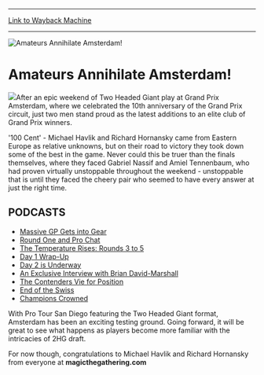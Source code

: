 
---
[Link to Wayback Machine](https://web.archive.org/web/20160303195921/http://magic.wizards.com/en/events/coverage/amateurs-annihilate-amsterdam)

[_metadata_:description]:- "After an epic weekend of Two Headed Giant play at Grand Prix Amsterdam, where we celebrated the 10th anniversary of the Grand Prix circuit, just two men stand proud as the latest additions to an elite club of Grand Prix winners."
[_metadata_:generator]:- "Drupal 7 (http://drupal.org)"
[_metadata_:node]:- "533042"
[_metadata_:source]:- "div-block-system-main"
[_metadata_:title]:- "Amateurs Annihilate Amsterdam!"
[_metadata_:wayback_capture_timestamp]:- "2016-03-03 19:59:21"
[_metadata_:wayback_raw_url]:- "https://web.archive.org/web/20160303195921id_/http://magic.wizards.com/en/events/coverage/amateurs-annihilate-amsterdam"
[_metadata_:wayback_url]:- "http://magic.wizards.com/en/events/coverage/amateurs-annihilate-amsterdam"
---







![Amateurs Annihilate Amsterdam!](https://media.magic.wizards.com/images/banner/large_1_4.jpg)





Amateurs Annihilate Amsterdam!
==============================











![](https://media.magic.wizards.com/image_legacy_migration/sideboard/images/gpams07/fin.jpg)After an epic weekend of Two Headed Giant play at Grand Prix Amsterdam, where we celebrated the 10th anniversary of the Grand Prix circuit, just two men stand proud as the latest additions to an elite club of Grand Prix winners.


'100 Cent' - Michael Havlik and Richard Hornansky came from Eastern Europe as relative unknowns, but on their road to victory they took down some of the best in the game. Never could this be truer than the finals themselves, where they faced Gabriel Nassif and Amiel Tennenbaum, who had proven virtually unstoppable throughout the weekend - unstoppable that is until they faced the cheery pair who seemed to have every answer at just the right time.


PODCASTS
--------



* [Massive GP Gets into Gear](http://webcast2.wizards.com/podcasts/07amsterdam/GP_Amsterdam_1.mp3)
* [Round One and Pro Chat](http://webcast2.wizards.com/podcasts/07amsterdam/GP_Amsterdam_2.mp3)
* [The Temperature Rises: Rounds 3 to 5](http://webcast2.wizards.com/podcasts/07amsterdam/GP_Amsterdam_3.mp3)
* [Day 1 Wrap-Up](http://webcast2.wizards.com/podcasts/07amsterdam/GP_Amsterdam_4.mp3)
* [Day 2 is Underway](http://webcast2.wizards.com/podcasts/07amsterdam/GP_Amsterdam_5.mp3)
* [An Exclusive Interview with Brian David-Marshall](http://webcast2.wizards.com/podcasts/07amsterdam/GP_Amsterdam_6.mp3)
* [The Contenders Vie for Position](http://webcast2.wizards.com/podcasts/07amsterdam/GP_Amsterdam_7.mp3)
* [End of the Swiss](http://webcast2.wizards.com/podcasts/07amsterdam/GP_Amsterdam_8.mp3)
* [Champions Crowned](http://webcast2.wizards.com/podcasts/07amsterdam/GP_Amsterdam_9.mp3)

With Pro Tour San Diego featuring the Two Headed Giant format, Amsterdam has been an exciting testing ground. Going forward, it will be great to see what happens as players become more familiar with the intricacies of 2HG draft.


For now though, congratulations to Michael Havlik and Richard Hornansky from everyone at **magicthegathering.com**


  

 

